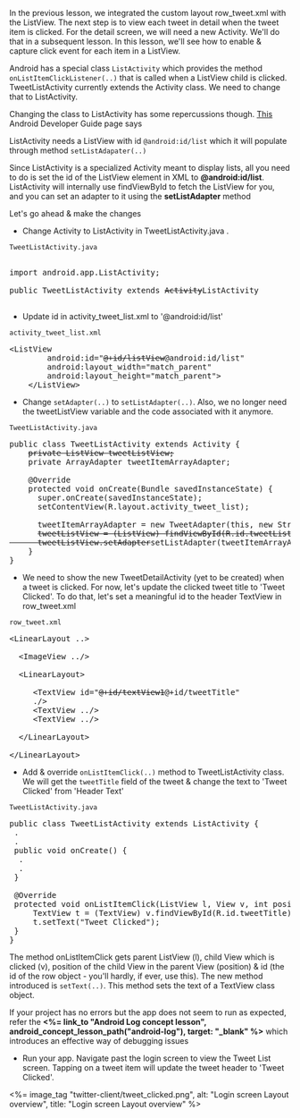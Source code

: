 
In the previous lesson, we integrated the custom layout row_tweet.xml with the ListView. The next step is to view each tweet in detail when the tweet item is clicked. For the detail screen, we will need a new Activity. We'll do that in a subsequent lesson. In this lesson, we'll see how to enable & capture click event for each item in a ListView. 

Android has a special class `ListActivity` which provides the method `onListItemClickListener(..)` that is called when a ListView child is clicked. TweetListActivity currently extends the Activity class. We need to change that to ListActivity. 

Changing the class to ListActivity has some repercussions though. [This](http://developer.android.com/reference/android/app/ListActivity.html) Android Developer Guide page says

ListActivity needs a ListView with id `@android:id/list` which it will populate through method `setListAdapater(..)`

<div class="alert"> Since ListActivity is a specialized Activity meant to display lists, all you need to do is set the id of the ListView element in XML to <strong>@android:id/list</strong>. ListActivity will internally use findViewById to fetch the ListView for you, and you can set an adapter to it using the <strong>setListAdapter</strong> method</div>

Let's go ahead & make the changes

* Change Activity to ListActivity in TweetListActivity.java .

`TweetListActivity.java`
<pre>
</strike><span class="highlight">
import android.app.ListActivity;</span>

public TweetListActivity extends <strike>Activity</strike><span class="highlight">ListActivity</span>

</pre>

* Update id in activity_tweet_list.xml to '@android:id/list'

`activity_tweet_list.xml`
<pre>
&lt;ListView
        android:id="<strike>@+id/listView</strike><span class='highlight'>@android:id/list</span>"
        android:layout_width="match_parent"
        android:layout_height="match_parent"&gt;
    &lt;/ListView&gt;
</pre>

* Change `setAdapter(..)` to `setListAdapter(..)`. Also, we no longer need the tweetListView variable and the code associated with it anymore. 

`TweetListActivity.java`
<pre>
public class TweetListActivity extends Activity {
    <strike>private ListView tweetListView;</strike>
    private ArrayAdapter tweetItemArrayAdapter;

    @Override
    protected void onCreate(Bundle savedInstanceState) {
      super.onCreate(savedInstanceState);
      setContentView(R.layout.activity_tweet_list);

      tweetItemArrayAdapter = new TweetAdapter(this, new String[10]);
      <strike>tweetListView = (ListView) findViewById(R.id.tweetList);
      tweetListView.setAdapter</strike><span class="highlight">setListAdapter</span>(tweetItemArrayAdapter);
    }
}
</pre>

* We need to show the new TweetDetailActivity (yet to be created) when a tweet is clicked. For now, let's update the clicked tweet title to 'Tweet Clicked'. To do that, let's set a meaningful id to the header TextView in row_tweet.xml

`row_tweet.xml`
<pre>
&lt;LinearLayout ..&gt;

  &lt;ImageView ../&gt;

  &lt;LinearLayout&gt;

     &lt;TextView id="<strike>@+id/textView1</strike><span class='highlight'>@+id/tweetTitle</span>"
	 ./&gt;
	 &lt;TextView ../&gt;
	 &lt;TextView ../&gt;

  &lt;/LinearLayout&gt;

&lt;/LinearLayout&gt;
</pre>

* Add & override `onListItemClick(..)` method to TweetListActivity class. We will get the `tweetTitle` field of the tweet & change the text to 'Tweet Clicked' from 'Header Text'

`TweetListActivity.java`
<pre>
public class TweetListActivity extends ListActivity {
 .
 .
 public void onCreate() {
  .
  .
 }

 <span class="highlight">@Override
 protected void onListItemClick(ListView l, View v, int position, long id) {
     TextView t = (TextView) v.findViewById(R.id.tweetTitle);
	 t.setText("Tweet Clicked");
 }</span>
}
</pre>

The method onListItemClick gets parent ListView (l), child View which is clicked (v), position of the child View in the parent View (position) & id (the id of the row object - you'll hardly, if ever, use this). The new method introduced is `setText(..)`. This method sets the text of a TextView class object.

<div class="alert alert-info">If your project has no errors but the app does not seem to run as expected, refer the <b><%= link_to "Android Log concept lesson", android_concept_lesson_path("android-log"), target: "_blank" %></b> which introduces an effective way of debugging issues</div>

* Run your app. Navigate past the login screen to view the Tweet List screen. Tapping on a tweet item will update the tweet header to 'Tweet Clicked'. 

<%= image_tag "twitter-client/tweet_clicked.png", alt: "Login screen Layout overview", title: "Login screen Layout overview" %>




